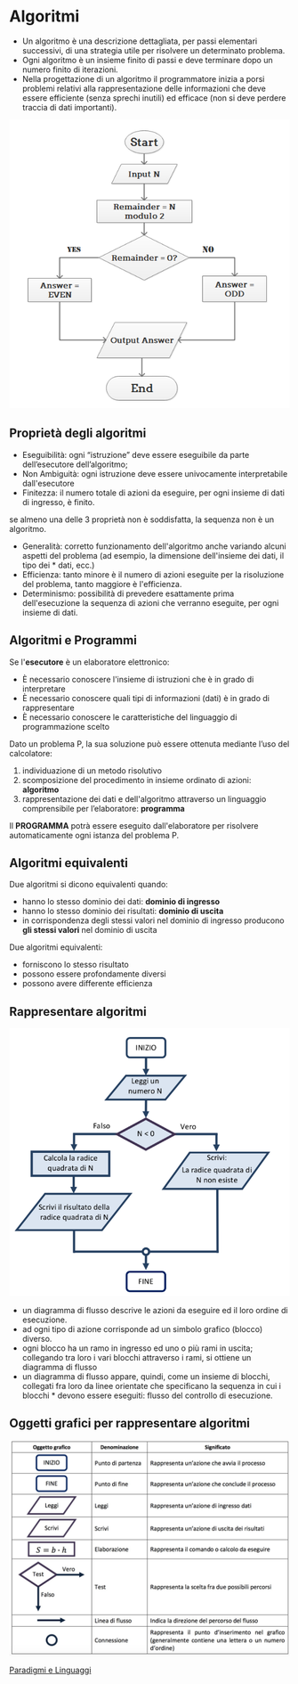 # Algoritmi

* Un algoritmo è una descrizione dettagliata, per passi elementari successivi, di una strategia utile per risolvere un determinato problema.
* Ogni algoritmo è un insieme finito di passi e deve terminare dopo un numero finito di iterazioni.
* Nella progettazione di un algoritmo il programmatore inizia a porsi problemi relativi alla rappresentazione delle informazioni che deve essere efficiente (senza sprechi inutili) ed efficace (non si deve perdere traccia di dati importanti).

![algoritmo](https://raw.githubusercontent.com/maboglia/Fondamenti/master/img/algoritmo.png)

## Proprietà degli algoritmi

* Eseguibilità: ogni “istruzione” deve essere eseguibile da parte dell’esecutore dell’algoritmo;
* Non Ambiguità: ogni istruzione deve essere univocamente interpretabile dall'esecutore
* Finitezza: il numero totale di azioni da eseguire, per ogni insieme di dati di ingresso, è finito.

se almeno una delle 3 proprietà non è soddisfatta, la sequenza non è un algoritmo.

* Generalità: corretto funzionamento dell'algoritmo anche variando alcuni aspetti del problema (ad esempio, la dimensione dell'insieme dei dati, il tipo dei * dati, ecc.)
* Efficienza: tanto minore è il numero di azioni eseguite per la risoluzione del problema, tanto maggiore è l'efficienza.
* Determinismo: possibilità di prevedere esattamente prima dell'esecuzione la sequenza di azioni che verranno eseguite, per ogni insieme di dati.

## Algoritmi e Programmi

Se l'**esecutore** è un elaboratore elettronico:

* È necessario conoscere l'insieme di istruzioni che è in grado di interpretare
* È necessario conoscere quali tipi di informazioni (dati) è in grado di rappresentare
* È necessario conoscere le caratteristiche del linguaggio di programmazione scelto

Dato un problema P, la sua soluzione può essere ottenuta mediante l’uso del calcolatore:

1. individuazione di un metodo risolutivo
2. scomposizione del procedimento in insieme ordinato di azioni: **algoritmo**
3. rappresentazione dei dati e dell'algoritmo attraverso un linguaggio comprensibile per l’elaboratore: **programma**

Il **PROGRAMMA** potrà essere eseguito dall'elaboratore per risolvere automaticamente ogni istanza del problema P.

## Algoritmi equivalenti

Due algoritmi si dicono equivalenti quando:

* hanno lo stesso dominio dei dati: **dominio di ingresso**
* hanno lo stesso dominio dei risultati: **dominio di uscita**
* in corrispondenza degli stessi valori nel dominio di ingresso producono **gli stessi valori** nel dominio di uscita

Due algoritmi equivalenti:

* forniscono lo stesso risultato
* possono essere profondamente diversi
* possono avere differente efficienza

## Rappresentare algoritmi

![diagramma_flusso](img/diagramma_flusso.png)

* un diagramma di flusso descrive le azioni da eseguire ed il loro ordine di esecuzione.
* ad ogni tipo di azione corrisponde ad un simbolo grafico (blocco) diverso.
* ogni blocco ha un ramo in ingresso ed uno o più rami in uscita; collegando tra loro i vari blocchi attraverso i rami, si ottiene un diagramma di flusso
* un diagramma di flusso appare, quindi, come un insieme di blocchi, collegati fra loro da linee orientate che specificano la sequenza in cui i blocchi * devono essere eseguiti: flusso del controllo di esecuzione.

## Oggetti grafici per rappresentare algoritmi

![diagrammi flusso](img/diagrammi_flusso1.jpg)


[Paradigmi e Linguaggi](003_ParadigmiLinguaggi.md)
